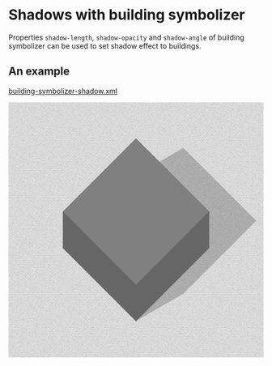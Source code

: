 
# Shadows with building symbolizer

Properties `shadow-length`, `shadow-opacity` and `shadow-angle` of building symbolizer can be used to set shadow effect to buildings.

## An example

[building-symbolizer-shadow.xml](https://github.com/mapycz/test-data-visual/blob/master/styles/building-symbolizer-shadow.xml)

![building-symbolizer-shadow](https://raw.githubusercontent.com/mapycz/test-data-visual/master/images/building-symbolizer-shadow-512-512-1.0-agg-reference.png)

